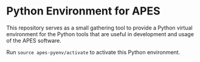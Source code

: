 # Python Environment for APES

This repository serves as a small gathering tool to provide a Python
virtual environment for the Python tools that are useful in development
and usage of the APES software.

Run `source apes-pyenv/activate` to activate this Python environment.
